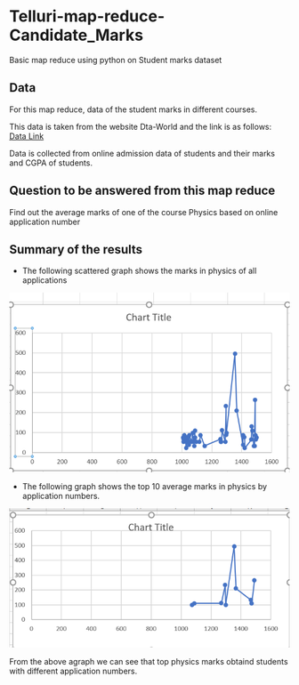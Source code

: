 # Telluri-map-reduce-Candidate_Marks
Basic map reduce using python on Student marks dataset
## Data
For this map reduce, data of the student marks in different courses.

This data is taken from the website Dta-World and the link is as follows:  
[Data Link](https://data.world/asadrizvi/online-admission-data)

Data is collected from online admission data of students and their marks and CGPA of students.

## Question to be answered from this map reduce
Find out the average marks of one of the course Physics based on online application number

## Summary of the results
* The following scattered graph shows the marks in physics of all applications

![Marks obtained by students in physics](marks.png)

*   The following  graph shows the top 10 average marks in physics by application numbers.

![Top 10 student marks](top10.png)

 From the above agraph we can see that top physics marks obtaind students with different application numbers.
